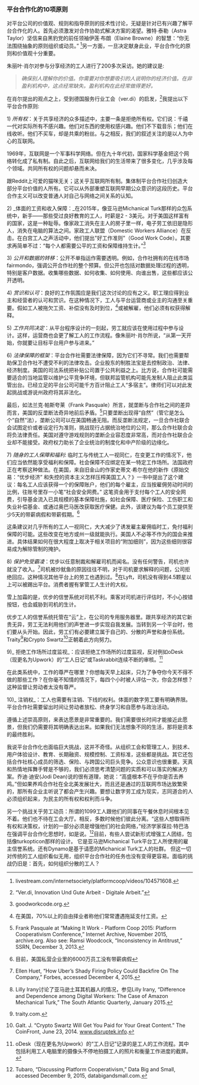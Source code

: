 ### 平台合作化的10项原则

对平台公司的价值观、规则和指导原则的技术性讨论，无疑是针对已有兴趣了解平台合作化的人。首先必须激发对合作协助式解决方案的渴望。雅特∙泰勒（Astra Taylor）坚信来自黑豹党的前任领袖伊莲∙布朗（Elaine Browne）的智慧：“你无法围绕抽象的原则组织或动员。” [^1]另一方面，一旦决定献身此业，平台合作化的原则和价值观十分重要。

朱丽叶·肖尔对参与分享经济的工人进行了200多次采访。她的建议是:

> _确保别人理解你的价值。你需要对你想要吸引的人说明你的经济价值。在非盈利机构中，这点经常缺失。盈利机构在此经常做得更好。_

在肖尔提出的观点之上，受到德国服务行业工会（ver.di）的启发，[^2]我提出以下平台合作原则:

1\) _所有权_：关于共享经济的众多描述中，主要一条是拒绝所有权。它们说：千禧一代对实际所有不感兴趣。他们对东西的使用权感兴趣。他们不下载音乐；他们在线收听。他们不买车，却是共乘的粉丝。与之相反，我们的叙述关注的是以人为中心的互联网。

1969年，互联网是一个军事科学网络。但在九十年代初，国家科学基金把这个网络转化成了私有制。自此之后，互联网给我们的生活带来了很多变化，几乎涉及每个领域。共同所有权的问题却悬而未决。

跟Reddit上可爱的猫咪无关；这关乎互联网所有制。集体制平台合作社归创造大部分平台价值的人所有。它可以从外部重塑互联网早期公众意识的这段历史。平台合作主义可以改变普通人对自己与网络之间关系的认知。

2\) _体面的工资和收入保障：_在2015年，像亚马逊Michanical Turk那样的众包系统中，新手——那些受过良好教育的工人，时薪是2 - 3美元。对于美国这样富有的国家，这是一种耻辱。像家政工消失在主人的房子里一样，电子劳工依旧是隐形人，消失在电脑的算法之间。家政工人联盟（Domestic Workers Alliance）在反击。在白宫工人之声活动中，他们提出"好工作准则"（Good Work Code）。其要求再简单不过：“每个人都需要公平的工资和保障维持生计。”[^3]

3\) _公开和数据的转移_：公开不单指运作需要透明。例如，合作社拥有的在线市场fairmondo，强调公开合作社的整个预算。但公开也包括对数据处理过程的透明，特别是客户数据。收集哪些数据、如何收集、如何使用、向谁出售，这些都应该公开透明。

4\) _赏识和认可_：良好的工作氛围应是我们这次讨论的应有之义。职工理应得到业主和经营者的认可和赏识。在这种情况下，工人与平台运营商或业主的沟通至关重要。假如工人被拖欠工资、补偿没有及时到位，[^4]或被解雇，他们必须有权获得解释。

5\) _工作共同决定_：从平台程序设计的一刻起，劳工就应该在使用过程中参与设计。这样，运营商也会更了解工人的工作流程。像朱丽叶·肖尔所说，“从第一天开始，你就要让目标平台用户参与进来。”

6\) _法律保障的框架_：平台合作社需要法律保障，因为它们不寻常。我们也需要帮助保卫合作社不遭受不利的法律攻击。企业股东的制胜法宝是去控制政治、法律、经济制度。美国的司法系统把补贴公司置于公共利益之上。比方说，合作社可能需要适合的当地监管以维护公平竞争环境，但联邦监管机构可能先发制人阻止此类监管出台。已经立足的平台公司可能千方百计阻止工人“多宿主”。律师们可以对此发起挑战或游说州政府将其非法化。

最后，如法兰克∙帕斯夸莱（Frank Pasquale）所言，就垄断与合作社之间的差异而言，美国的反垄断法奇异地前后矛盾。[^5]只要垄断出现得“自然”（管它是怎么个“自然”法），垄断公司可以在美国畅通无阻。而反垄断法规定，一旦合作社联合会试图定价或者设定行为准则，挑战现行占据统治地位的公司，那么合作社联合会将负法律责任。美国对遵守游戏规则的垄断企业容忍度非常高，而对合作社联合企业却不能接受。政府权力助长了企业统治的制度化和中产阶级的边缘化。

7\) _随身的工人保障和福利_: 临时工与传统工人一视同仁，在变更工作的情况下，他们应当依然能享受福利和保障。社会保障不应绑定在某一特定工作场所。法国政府正在考察这种做法。在美国，来自旧金山的作家史蒂文∙希尔在他的新作《原始交易：“优步经济” 和失控的资本主义怎样压榨美国工人？》一书中提出了这个建议：每名工人应该获得一个的保障账户，他们的每个雇主，应当按雇佣劳动时间的比例，往账号里存一小笔“社会安全网费。” 这笔资金用于支付每个工人的安全网费，引导基金流入已具规模的基本保障社施，如社会保障、医疗保险、工伤职工和失业补偿基金、或通过奥巴马医改获取医疗保健。此外，该建议为每个员工提供至少5天的带薪病假和带薪假期。[^6]

这条建议对几乎所有的工人一视同仁，大大减少了诱发雇主雇佣临时工，免付福利保障的可能。这些改变在地方或州一级就能执行。美国人不必等不作为的国会来推进。具体结果如何在很大程度上取决于相关项目的“附加细则”，因为这些细则很容易成为解除管制的掩护。

8\) _保护免受霸凌_：优步以任意制裁和解雇司机而闻名。没有任何警告，司机也许就没了收入。[^7]司机被炒鱿鱼的原因往往不明，对于司机要求解释的问题，公司拒绝回应。这种情况其他平台上的劳工也遇到过。[^8]在Lyft，司机没有得到4.5颗星以上可以被踢出平台。消费者握有掌管工人生计的大权。

雪上加霜的是，优步的信誉系统对司机不利。乘客对司机进行评估时，不小心按错按钮，也会威胁到司机的生计。

优步工人的信誉系统托管在“云”上，在公司的专用服务器里。跟共享经济的其它新贵无异，劳工无法利用他们的声誉进一步实现自我发展。当转到另一个平台时，他们要从头开始。因此，劳工们有必要建立属于自己的、分散的声誉和身份系统。Traity[^9]和Crypto Swartz[^10]正朝着此方向努力。

9\)_ 拒绝工作场所过度监视_：应该拒绝工作场所的过度监视，反对例如oDesk（现更名为Upwork）的“工人日记”或Taskrabbit连续不断的审核。[^11]

在此类系统中，工作的尊严在哪里？你想每天早上起床，只为了争夺你今天不得不做的那些工作？在你毫不知情的情况下，每四个小时被人评估一次，你会怎样想？这种监督让劳动者太没有尊严。

10\)_ 注销权_：工人也需要有注销、下线的权利。体面的数字劳工要有明确界限。平台合作社需要留出时间让劳动者放松、终身学习和自愿参与政治活动。

遵循上述崇高原则，来表达愿景是非常重要的。我们需要很长时间才能接近此愿景，但我们仍需要将其明确表达出来。如果我们无法想象不同的生活，那将是资本的最终胜利。

我说平台合作化也面临巨大挑战，这并不奇怪。从组织工会和管理工人，到技术、用户体验设计、教育、长期融资、规模控制、工资标准，这些都是挑战。其它还包括合作社核心成员的筛选、保险、与跨国公司巨头竞争。公众意识也很重要。天真和热情地挥舞手臂是不够的，我们必须思考清楚问题的实质和可以落实的解决方案。乔迪∙迪安\(Jodi Dean\)说的很有道理，她说：“高盛根本不在乎你是否去养鸡。”但如果养鸡合作社在全北美发展壮大，而且还是通过的互联网市场达致繁荣的，那所有企业主听说了都会产生兴趣。要想让数字劳工成为现实，志同道合的人必须组织起来，为民主的所有权和权利而斗争。

另一个挑战关乎劳工动员：所谓的1099工人跟他们的同事在午餐休息时间根本见不着。他们也不待在工会大厅。相反，多数时候他们彼此分离。“这些人想取得所有权和决策权，计划的一部分必须是增强他们的社会网络，”经济学家葆拉∙特巴洛在强调平台合作化思想时，如是说。[^12]目前，有些人尝试新形式增强工人团结，包括像turkopticon那样的设计。  它是亚马逊Michanical Turk平台工人所使用的雇主信誉系统。还有Dynamo是基于请愿的Michanical Turk工人的社群。  但这一切对传统的工人组织看似无用，组织平台合作社的任务也没有变得更容易。面临的挑战仍旧是：首先，如何组织分散的工人？

[^1]: livestream.com/internetsociety/platformcoop/videos/104571608.

[^2]: “Ver.di, Innovation Und Gute Arbeit - Digitale Arbeit.”

[^3]: goodworkcode.org.

[^4]: 在美国，70%以上的自由择业者称他们常常遭遇拖延支付工资。

[^5]: Frank Pasquale at “Making It Work - Platform Coop 2015: Platform Cooperativism Conference,” Internet Archive, November 2015, archive.org. Also see: Ramsi Woodcock, “Inconsistency in Antitrust,” SSRN, December 3, 2013.

[^6]: 目前，美国私营企业里的6000万员工没有带薪病假

[^7]: Ellen Huet, “How Uber’s Shady Firing Policy Could Backfire On The Company,” Forbes, accessed December 4, 2015.

[^8]: Lilly Irany讨论了亚马逊土耳其机器人的情况，参见Lilly Irany, “Difference and Dependenceamong Digital Workers: The Case of Amazon Mechanical Turk,” The South Atlantic Quarterly, January 2015.

[^9]: traity.com.

[^10]: Galt. J. “Crypto Swartz Will Get You Paid for Your Great Content.” The CoinFront, June 23, 2014. www.disruptek.info. 

[^11]: oDesk（现在更名为Upwork）的“工人日记”记录的是工人的工作流程。其中包括利用工人电脑里的摄像头不停地拍摄工人的照片和衡量工作进度的截屏。

[^12]: Tubaro, “Discussing Platform Cooperativism,” Data Big and Small, accessed December 9, 2015, databigandsmall.com.

